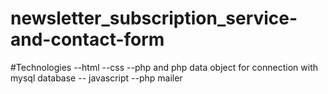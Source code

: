 # newsletter_subscription_service-and-contact-form

#Technologies
--html
--css
--php and php data object for connection with mysql database
-- javascript
--php mailer
